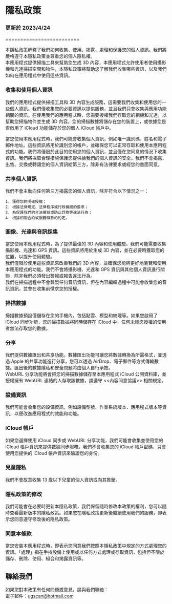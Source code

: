 # 隱私政策
### 更新於 2023/4/24
=========================

本隱私政策解釋了我們如何收集、使用、揭露、處理和保護您的個人資訊。我們將嚴格遵守本隱私政策並尊重您的個人隱私權。  
本應用程式提供掃描工具來幫助您生成 3D 內容，本應用程式允許使用者使用攝影機和光達掃描空間和物件，本隱私政策將幫助您了解我們收集哪些資訊，以及我們如何在應用程式中使用這些資訊。

### 收集和使用個人資訊
我們的應用程式提供掃描工具和 3D 內容生成服務，這需要我們收集和使用您的一些個人資訊。我們僅收集您的必要資訊以提供服務，並且我們只會收集與應用功能相關的資訊。在使用我們的應用程式時，您需要授權我們存取您的相機和光達，以幫助您掃描物件並生成 3D 內容。您的掃描數據將儲存在您的裝置上，或依據您是否啟用了 iCloud 功能儲存於您的個人 iCloud 帳戶中。

當您使用本應用程式時，我們可能會收集個人資訊，例如唯一識別碼、姓名和電子郵件地址。這些資訊將用於識別您的帳戶，並確保您可以正常存取和使用本應用程式的功能。我們將僅限於此目的使用您的個人資訊，並且僅在您同意的情況下收集資訊。我們將採取合理措施保護您提供給我們的個人資訊的安全。我們不會揭露、出售、交換或轉讓您的個人資訊給第三方，除非有法律要求或經您的書面同意。

### 共享個人資訊
我們不會主動向任何第三方揭露您的個人資訊，除非符合以下情況之一：

	1. 獲得您的明確授權；
	2. 根據法律規定、法律程序或行政機關的要求；
	3. 為保護我們的合法權益或防止詐欺等違法行為；
	4. 根據相關合約或服務條款的約定。

### 圖像、光達與音訊採集
當您使用本應用程式時，為了提供最佳的 3D 內容和使用體驗，我們可能需要收集攝影機、光達和 GPS 資訊。這些資訊將用於生成 3D 內容，並在必要時獲取您的位置，以提升使用體驗。  
我們僅限於使用這些資訊來改善我們的 3D 內容，並確保您能夠更好地瀏覽和使用本應用程式的功能。我們不會將攝影機、光達和 GPS 資訊與其他個人資訊進行關聯，除非我們必須發出警報或報告違法行為。  
我們在掃描過程中不會錄製任何音訊資訊，但在內容編輯過程中可能會收集您的音訊資訊，並會在收集前徵求您的授權。

### 掃描數據
掃描數據預設僅儲存在您的手機內，包括點雲、模型和紋理等。如果您啟用了 iCloud 同步功能，您的掃描數據將同時儲存在 iCloud 中，任何未經您授權的使用者無法存取您的數據。

### 分享
我們提供數據匯出和共享功能。數據匯出功能可讓您將數據轉換為所需格式，並透過 Apple 的共享功能進行分享，您可以透過 AirDrop、電子郵件等方式傳輸數據。匯出後的數據隱私和安全問題將由個人自行承擔。  
WebURL 分享功能將會把您的掃描數據儲存至本應用程式 iCloud 公開資料庫，並授權擁有 WebURL 連結的人存取該數據，請遵守 <<內容同意協議>> 相關規定。

### 設備資訊
我們可能會收集您的設備資訊，例如設備型號、作業系統版本、應用程式版本等資訊，以便改進應用程式的效能和功能。

### iCloud 帳戶
如果您選擇使用 iCloud 同步或 WebURL 分享功能，我們可能會收集並使用您的 iCloud 帳戶資訊來提供數據同步服務。我們不會收集您的 iCloud 帳戶密碼，只會使用您提供的 iCloud 帳戶資訊來驗證您的身份。

### 兒童隱私
我們不會故意收集 13 歲以下兒童的個人資訊或向其推銷。

### 隱私政策的修改
我們可能會在必要時更新本隱私政策，我們保留隨時修改本政策的權利，您可以隨時查看最新版本的隱私政策。如果您在隱私政策更新後繼續使用我們的服務，即表示您同意遵守修改後的隱私政策。

### 同意本條款
當您安裝本應用程式時，即表示您同意我們按照本隱私政策中規定的方式處理您的資訊。「處理」指在手持設備上使用或以任何方式處理或存取資訊，包括但不限於儲存、刪除、使用、組合和揭露資訊等。

## 聯絡我們
如果您對本政策有任何問題或意見，請與我們聯絡：  
電子郵件：ugscan@hotmail.com
